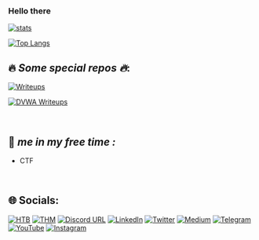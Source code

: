### Hello there 

[![stats](https://github-readme-stats.vercel.app/api?username=Aftab700&theme=tokyonight&show_icons=true&count_private=true)]()

[![Top Langs](https://github-readme-stats.vercel.app/api/top-langs/?username=Aftab700&layout=compact&theme=codeSTACKr)]()


## :fire: _Some special repos :fire:_:


[![Writeups](https://github-readme-stats.vercel.app/api/pin/?username=Aftab700&theme=codeSTACKr&repo=Writeups&show_icons=true)](https://github.com/Aftab700/Writeups)

[![DVWA Writeups](https://github-readme-stats.vercel.app/api/pin/?username=Aftab700&theme=aura&repo=DVWA-Writeup&show_icons=true)](https://github.com/Aftab700/DVWA-Writeup)  


<br>

## 💫 _me in my free time :_ 
- CTF

<br>

## 🌐 Socials:

<!-- [![Discord](https://img.shields.io/badge/Discord-%237289DA.svg?logo=discord&logoColor=white)](http://discordapp.com/users/759615120820928513)  -->
<!-- [![Instagram](https://img.shields.io/badge/Instagram-%23E4405F.svg?logo=Instagram&logoColor=white)](https://instagram.com/aftab__sama)  -->
<!-- [![LinkedIn](https://img.shields.io/badge/LinkedIn-%230077B5.svg?logo=linkedin&logoColor=white)](https://linkedin.com/in/aftab-sama)  -->
<!-- [![Medium](https://img.shields.io/badge/Medium-12100E?logo=medium&logoColor=white)](https://medium.com/@Aftab700)  -->
<!-- [![Twitter](https://img.shields.io/badge/Twitter-%231DA1F2.svg?logo=Twitter&logoColor=white)](https://twitter.com/AftabSama700)  -->
<!-- [![Whatsapp](https://img.shields.io/badge/-Whatsapp-000000?style=flat&logo=Whatsapp&logoColor=25D366)](https://wa.me/+919876543210) -->
<!-- [![Portfolio](https://img.shields.io/badge/-Mr.SAGE-000000?style=flat&logo=gnu-bash&logoColor=99e836)]() -->

[![HTB](https://img.shields.io/badge/-HackTheBox-000000?style=plastic&logo=hackthebox)](https://app.hackthebox.com/profile/668328) 
[![THM](https://img.shields.io/badge/-TryHackMe-000000?logo=tryhackme&logoColor=red&style=plastic)](https://tryhackme.com/p/Aftabsama) 
[![Discord URL](https://img.shields.io/badge/-Discord-000000?logo=discord&style=plastic)](http://discordapp.com/users/759615120820928513) 
[![LinkedIn](https://img.shields.io/badge/-LinkedIn-000000?logo=linkedin&style=plastic)](https://linkedin.com/in/aftab-sama) 
[![Twitter](https://img.shields.io/badge/-Twitter-000000?style=plastic&logo=Twitter)](https://twitter.com/AftabSama700) 
[![Medium](https://img.shields.io/badge/-Medium-000000?logo=medium&style=plastic)](https://medium.com/@Aftab700) 
[![Telegram](https://img.shields.io/badge/-Telegram-000000?style=plastic&logo=Telegram)](https://t.me/Jack_Sparrow_1337) 
[![YouTube](https://img.shields.io/badge/-YouTube-000000?style=plastic&logo=YouTube&logoColor=FC2503)](https://youtube.com/@Aftab700) 
[![Instagram](https://img.shields.io/badge/-Instagram-000000?style=plastic&logo=Instagram)](https://instagram.com/aftab__sama) 





<!--
**Aftab700/Aftab700** is a ✨ _special_ ✨ repository because its `README.md` (this file) appears on your GitHub profile.

Here are some ideas to get you started:

- 🔭 I’m currently working on ...
- 🌱 I’m currently learning ...
- 👯 I’m looking to collaborate on ...
- 🤔 I’m looking for help with ...
- 💬 Ask me about ...
- 📫 How to reach me: ...
- 😄 Pronouns: ...
- ⚡ Fun fact: ...
-->
